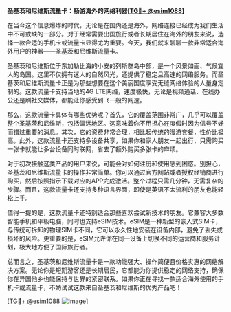 **圣基茨和尼维斯流量卡：畅游海外的网络利器[[TG💪+ @esim1088](https://t.me/s/esim1088)]**

在当今这个信息爆炸的时代，无论是在国内还是海外，网络连接已经成为我们生活中不可或缺的一部分。对于经常需要出国旅行或者长期居住在海外的朋友来说，选择一款合适的手机卡或流量卡显得尤为重要。今天，我们就来聊聊一款非常适合海外用户的神器——圣基茨和尼维斯流量卡。

圣基茨和尼维斯位于东加勒比海的小安的列斯群岛中部，是一个风景如画、气候宜人的岛国。这里不仅拥有迷人的自然风光，还提供了稳定且高速的网络服务。而圣基茨和尼维斯流量卡正是为那些想要在这个美丽国度享受无缝网络体验的人量身定制的。这款流量卡支持当地的4G LTE网络，速度极快，无论是视频通话、在线办公还是刷社交媒体，都能让你感受到飞一般的网速。

那么，这款流量卡具体有哪些优势呢？首先，它的覆盖范围非常广，几乎可以覆盖整个圣基茨和尼维斯，包括偏远地区。这意味着你不用担心在度假时因为信号不好而错过重要的消息。其次，它的资费非常合理，相比起传统的漫游套餐，性价比极高。此外，这款流量卡还支持多设备共享，如果你和家人朋友一起出行，只需购买一张卡就能让多台设备同时联网，省去了额外购买多张卡的麻烦。

对于初次接触这类产品的用户来说，可能会对如何注册和使用感到困惑。别担心，圣基茨和尼维斯流量卡的操作非常简单。你可以通过官方网站或者授权经销商进行购买，然后按照指示下载对应的APP完成激活。整个过程只需几分钟，无需复杂的步骤。而且，这款流量卡还支持多种语言界面，即使是英语不太流利的朋友也能轻松上手。

值得一提的是，这款流量卡还特别适合那些喜欢尝试新技术的朋友。它兼容大多数智能手机和平板电脑，同时也支持eSIM技术。eSIM是一种新型的嵌入式SIM卡，与传统可拆卸的物理SIM卡不同，它可以永久性地安装在设备内部，避免了丢失或损坏的风险。更重要的是，eSIM允许你在同一设备上切换不同的运营商和服务计划，极大地方便了国际旅行者。

总而言之，圣基茨和尼维斯流量卡是一款功能强大、操作简便且价格实惠的网络解决方案。无论你是短期游客还是长期居民，它都能为你提供稳定的网络支持，确保你在异国他乡也能保持与世界的紧密联系。如果你正在寻找一款适合海外使用的手机卡或流量卡，不妨试试这款来自圣基茨和尼维斯的优秀产品吧！

[[TG💪+ @esim1088](https://t.me/s/esim1088) ![Image](https://i.postimg.cc/4NQfJmqS/Snipaste-2025-05-13-00-14-12.png)]